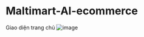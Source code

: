 # Maltimart-AI-ecommerce
Giao diện trang chủ
![image](https://user-images.githubusercontent.com/85424168/232969863-a3b9dd7d-27e3-4ace-bf3d-fee2e177c4de.png)
